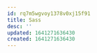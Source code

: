 ```yaml
---
id: rq7m5wgvoy1378v0xj15f91
title: Sass
desc: ''
updated: 1641271636430
created: 1641271636430
---
```



